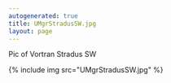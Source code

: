 ```yaml
---
autogenerated: true
title: UMgrStradusSW.jpg
layout: page
---
```


Pic of Vortran Stradus SW

{% include img src="UMgrStradusSW.jpg" %}

